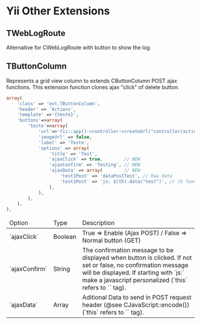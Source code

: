 # Yii Other Extensions

## TWebLogRoute
Alternative for CWebLogRoute with button to show the log

## TButtonColumn
Represents a grid view column to extends CButtonColumn POST ajax functions.
This extension function clones ajax "click" of delete button.
```php
array(
    'class' => 'ext.TButtonColumn',
    'header' => 'Actions',
    'template' =>'{teste}',
    'buttons'=>array(
        'teste'=>array(
            'url'=>'Yii::app()->controller->createUrl("controller/action",array("id"=>$data->primaryKey))',
            'imageUrl' => false,
            'label' => 'Teste',
            'options' => array(
                'title' => 'Test',
                'ajaxClick' => true,        // NEW
                'ajaxConfirm' => 'Testing', // NEW
                'ajaxData' => array(        // NEW
                    'test1Post' => 'dataPostTest', // Raw data
                    'test2Post' => 'js: $(th).data("test")', // JS function to get data
                ),
            ),
        ),
    ),
),
```
<table>
    <thead>
        <tr>
            <td>Option</td>
            <td>Type</td>
            <td>Description</td>
        </tr>
    </thead>
    <tbody>
        <tr>
            <td>`ajaxClick`</td>
            <td>Boolean</td>
            <td>True => Enable (Ajax POST) / False => Normal button (GET)</td>
        </tr>
        <tr>
            <td>`ajaxConfirm`</td>
            <td>String</td>
            <td>
                The confirmation message to be displayed when button is clicked.
                If not set or false, no confirmation message will be displayed.
                If starting with `js:` make a javascript personalized (`this` refers to `<a>` tag).
            </td>
        </tr>
        <tr>
            <td>`ajaxData`</td>
            <td>Array</td>
            <td>
                Aditional Data to send in POST request header (@see CJavaScript::encode())
                (`this` refers to `<a>` tag).
            </td>
        </tr>
    </tbody>
</table>